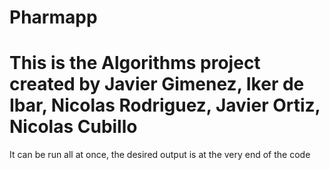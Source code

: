 # Pharmapp
# This is the Algorithms project created by Javier Gimenez, Iker de Ibar, Nicolas Rodriguez, Javier Ortiz, Nicolas Cubillo
It can be run all at once, the desired output is at the very end of the code
